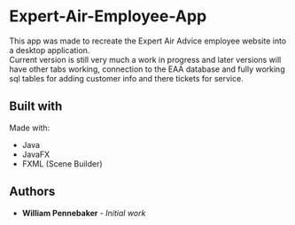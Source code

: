 # Expert-Air-Employee-App
This app was made to recreate the Expert Air Advice employee website into a desktop application.<br>
Current version is still very much a work in progress and later versions will have other tabs working, connection to the EAA database and fully working sql tables for adding customer info and there tickets for service.

## Built with
Made with:
* Java
* JavaFX
* FXML (Scene Builder)

## Authors
* **William Pennebaker** - *Initial work*
